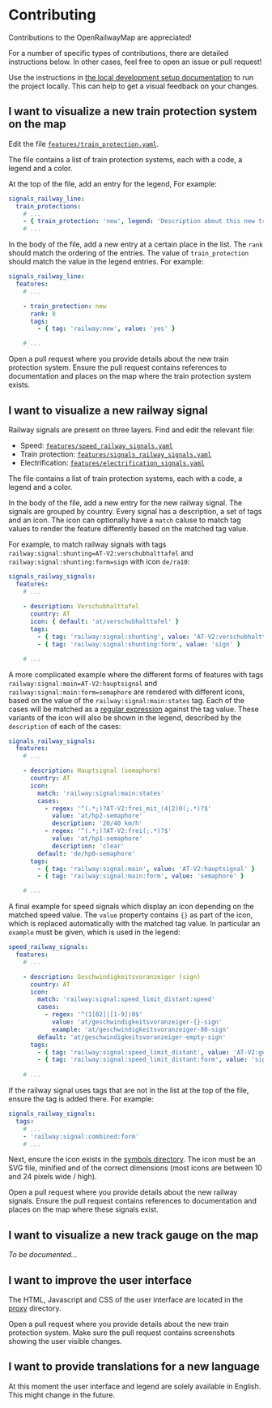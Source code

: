 # Contributing

Contributions to the OpenRailwayMap are appreciated!

For a number of specific types of contributions, there are detailed instructions below. In other cases, feel free to open an issue or pull request!

Use the instructions in [the local development setup documentation](SETUP.md) to run the project locally. This can help to get a visual feedback on your changes.

## I want to visualize a new train protection system on the map

Edit the file [`features/train_protection.yaml`](https://github.com/hiddewie/OpenRailwayMap-vector/edit/master/features/train_protection.yaml).

The file contains a list of train protection systems, each with a code, a legend and a color.

At the top of the file, add an entry for the legend, For example:
```yaml
signals_railway_line:
  train_protections:
    # ...
    - { train_protection: 'new', legend: 'Description about this new train protection system', color: '#abc123' }
    # ...
```

In the body of the file, add a new entry at a certain place in the list. The `rank` should match the ordering of the entries. The value of `train_protection` should match the value in the legend entries. For example:
```yaml
signals_railway_line:
  features:
    # ...

    - train_protection: new
      rank: 8
      tags:
        - { tag: 'railway:new', value: 'yes' }

    # ...
```

Open a pull request where you provide details about the new train protection system. Ensure the pull request contains references to documentation and places on the map where the train protection system exists.

## I want to visualize a new railway signal

Railway signals are present on three layers. Find and edit the relevant file:
- Speed: [`features/speed_railway_signals.yaml`](https://github.com/hiddewie/OpenRailwayMap-vector/edit/master/features/speed_railway_signals.yaml)
- Train protection: [`features/signals_railway_signals.yaml`](https://github.com/hiddewie/OpenRailwayMap-vector/edit/master/features/signals_railway_signals.yaml)
- Electrification: [`features/electrification_signals.yaml`](https://github.com/hiddewie/OpenRailwayMap-vector/edit/master/features/electrification_signals.yaml)

The file contains a list of train protection systems, each with a code, a legend and a color.

In the body of the file, add a new entry for the new railway signal. The signals are grouped by country. Every signal has a description, a set of tags and an icon. The icon can optionally have a `match` caluse to match tag values to render the feature differently based on the matched tag value. 

For example, to match railway signals with tags `railway:signal:shunting=AT-V2:verschubhalttafel` and `railway:signal:shunting:form=sign` with icon `de/ra10`:
```yaml
signals_railway_signals:
  features:
    # ...
    
    - description: Verschubhalttafel
      country: AT
      icon: { default: 'at/verschubhalttafel' }
      tags:
        - { tag: 'railway:signal:shunting', value: 'AT-V2:verschubhalttafel' }
        - { tag: 'railway:signal:shunting:form', value: 'sign' }

    # ...
```

A more complicated example where the different forms of features with tags `railway:signal:main=AT-V2:hauptsignal` and `railway:signal:main:form=semaphore` are rendered with different icons, based on the value of the `railway:signal:main:states` tag. Each of the cases will be matched as a [regular expression](https://www.postgresql.org/docs/current/functions-matching.html#FUNCTIONS-POSIX-REGEXP) against the tag value. These variants of the icon will also be shown in the legend, described by the `description` of each of the cases: 
```yaml
signals_railway_signals:
  features:
    # ...

    - description: Hauptsignal (semaphore)
      country: AT
      icon:
        match: 'railway:signal:main:states'
        cases:
          - regex: '^(.*;)?AT-V2:frei_mit_(4|2)0(;.*)?$'
            value: 'at/hp2-semaphore'
            description: '20/40 km/h'
          - regex: '^(.*;)?AT-V2:frei(;.*)?$'
            value: 'at/hp1-semaphore'
            description: 'clear'
        default: 'de/hp0-semaphore'
      tags:
        - { tag: 'railway:signal:main', value: 'AT-V2:hauptsignal' }
        - { tag: 'railway:signal:main:form', value: 'semaphore' }

    # ...
```

A final example for speed signals which display an icon depending on the matched speed value. The `value` property contains `{}` as part of the icon, which is replaced automatically with the matched tag value. In particular an `example` must be given, which is used in the legend:

```yaml
speed_railway_signals:
  features:
    # ...

    - description: Geschwindigkeitsvoranzeiger (sign)
      country: AT
      icon:
        match: 'railway:signal:speed_limit_distant:speed'
        cases:
          - regex: '^(1[02]|[1-9])0$'
            value: 'at/geschwindigkeitsvoranzeiger-{}-sign'
            example: 'at/geschwindigkeitsvoranzeiger-80-sign'
        default: 'at/geschwindigkeitsvoranzeiger-empty-sign'
      tags:
        - { tag: 'railway:signal:speed_limit_distant', value: 'AT-V2:geschwindigkeitsvoranzeiger' }
        - { tag: 'railway:signal:speed_limit_distant:form', value: 'sign' }
    
    # ...
```

If the railway signal uses tags that are not in the list at the top of the file, ensure the tag is added there. For example:
```yaml
signals_railway_signals:
  tags:
    # ...
    - 'railway:signal:combined:form'
    # ...
```

Next, ensure the icon exists in the [symbols directory](https://github.com/hiddewie/OpenRailwayMap-vector/tree/master/symbols). The icon must be an SVG file, minified and of the correct dimensions (most icons are between 10 and 24 pixels wide / high).

Open a pull request where you provide details about the new railway signals. Ensure the pull request contains references to documentation and places on the map where these signals exist.

## I want to visualize a new track gauge on the map

*To be documented...*

## I want to improve the user interface

The HTML, Javascript and CSS of the user interface are located in the [proxy](https://github.com/hiddewie/OpenRailwayMap-vector/tree/master/proxy) directory.

Open a pull request where you provide details about the new train protection system. Make sure the pull request contains screenshots showing the user visible changes.

## I want to provide translations for a new language 

At this moment the user interface and legend are solely available in English. This might change in the future.
